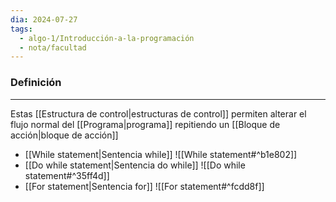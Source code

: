 ```yaml
---
dia: 2024-07-27
tags:
  - algo-1/Introducción-a-la-programación
  - nota/facultad
---
```

### Definición
---
Estas [[Estructura de control|estructuras de control]] permiten alterar el flujo normal del [[Programa|programa]] repitiendo un [[Bloque de acción|bloque de acción]]

* [[While statement|Sentencia while]] ![[While statement#^b1e802]]
* [[Do while statement|Sentencia do while]] ![[Do while statement#^35ff4d]]
* [[For statement|Sentencia for]] ![[For statement#^fcdd8f]]
